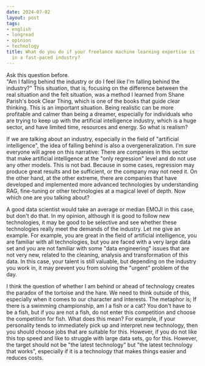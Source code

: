 ```yaml
---
date: 2024-07-02
layout: post
tags:
- english
- longread
- opinion
- technology
title: What do you do if your freelance machine learning expertise is falling behind
  in a fast-paced industry?
---
```


Ask this question before.  
"Am I falling behind the industry or do I feel like I'm falling behind the industry?" This situation, that is, focusing on the difference between the real situation and the felt situation, was a method I learned from Shane Parish's book Clear Thing, which is one of the books that guide clear thinking. This is an important situation. Being realistic can be more profitable and calmer than being a dreamer, especially for individuals who are trying to keep up with the artificial intelligence industry, which is a huge sector, and have limited time, resources and energy. So what is realism?

If we are talking about an industry, especially in the field of "artificial intelligence", the idea of ​​falling behind is also a overgeneralization. I'm sure everyone will agree on this narrative: There are companies in this sector that make artificial intelligence at the "only regression" level and do not use any other models. This is not bad. Because in some cases, regression may produce great results and be sufficient, or the company may not need it. On the other hand, at the other extreme, there are companies that have developed and implemented more advanced technologies by understanding RAG, fine-tuning or other technologies at a magical level of depth. Now which one are you talking about?

A good data scientist would take an average or median EMOJI in this case, but don't do that. In my opinion, although it is good to follow new technologies, it may be good to be selective and see whether these technologies really meet the demands of the industry. Let me give an example. For example, you are great in the field of artificial intelligence, you are familiar with all technologies, but you are faced with a very large data set and you are not familiar with some "data engineering" issues that are not very new, related to the cleaning, analysis and transformation of this data. In this case, your talent is still valuable, but depending on the industry you work in, it may prevent you from solving the "urgent" problem of the day.

I think the question of whether I am behind or ahead of technology creates the paradox of the tortoise and the hare. We need to think outside of this, especially when it comes to our character and interests. The metaphor is; If there is a swimming championship, am I a fish or a cat? You don't have to be a fish, but if you are not a fish, do not enter this competition and choose the competition for fish. What does this mean? For example, if your personality tends to immediately pick up and interpret new technology, then you should choose jobs that are suitable for this. However, if you do not like this top speed and like to struggle with large data sets, go for this. However, the target should not be "the latest technology" but "the latest technology that works", especially if it is a technology that makes things easier and reduces costs.

